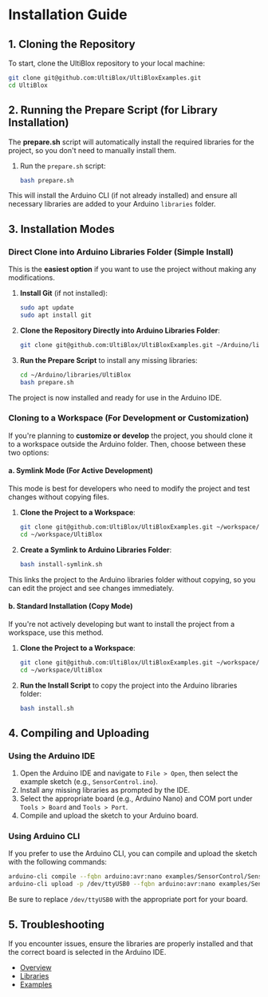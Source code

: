 # Installation Guide

## 1. Cloning the Repository

To start, clone the UltiBlox repository to your local machine:

```bash
git clone git@github.com:UltiBlox/UltiBloxExamples.git
cd UltiBlox
```

## 2. Running the Prepare Script (for Library Installation)

The **prepare.sh** script will automatically install the required libraries for the project, so you don't need to manually install them.

1. Run the `prepare.sh` script:

   ```bash
   bash prepare.sh
   ```

This will install the Arduino CLI (if not already installed) and ensure all necessary libraries are added to your Arduino `libraries` folder.

## 3. Installation Modes

### Direct Clone into Arduino Libraries Folder (Simple Install)

This is the **easiest option** if you want to use the project without making any modifications.

1. **Install Git** (if not installed):

   ```bash
   sudo apt update
   sudo apt install git
   ```

2. **Clone the Repository Directly into Arduino Libraries Folder**:

   ```bash
   git clone git@github.com:UltiBlox/UltiBloxExamples.git ~/Arduino/libraries/UltiBlox
   ```

3. **Run the Prepare Script** to install any missing libraries:

   ```bash
   cd ~/Arduino/libraries/UltiBlox
   bash prepare.sh
   ```

The project is now installed and ready for use in the Arduino IDE.

### Cloning to a Workspace (For Development or Customization)

If you're planning to **customize or develop** the project, you should clone it to a workspace outside the Arduino folder. Then, choose between these two options:

#### a. Symlink Mode (For Active Development)

This mode is best for developers who need to modify the project and test changes without copying files.

1. **Clone the Project to a Workspace**:

   ```bash
   git clone git@github.com:UltiBlox/UltiBloxExamples.git ~/workspace/UltiBlox
   cd ~/workspace/UltiBlox
   ```

2. **Create a Symlink to Arduino Libraries Folder**:

   ```bash
   bash install-symlink.sh
   ```

This links the project to the Arduino libraries folder without copying, so you can edit the project and see changes immediately.

#### b. Standard Installation (Copy Mode)

If you're not actively developing but want to install the project from a workspace, use this method.

1. **Clone the Project to a Workspace**:

   ```bash
   git clone git@github.com:UltiBlox/UltiBloxExamples.git ~/workspace/UltiBlox
   cd ~/workspace/UltiBlox
   ```

2. **Run the Install Script** to copy the project into the Arduino libraries folder:

   ```bash
   bash install.sh
   ```

## 4. Compiling and Uploading

### Using the Arduino IDE

1. Open the Arduino IDE and navigate to `File > Open`, then select the example sketch (e.g., `SensorControl.ino`).
2. Install any missing libraries as prompted by the IDE.
3. Select the appropriate board (e.g., Arduino Nano) and COM port under `Tools > Board` and `Tools > Port`.
4. Compile and upload the sketch to your Arduino board.

### Using Arduino CLI

If you prefer to use the Arduino CLI, you can compile and upload the sketch with the following commands:

```bash
arduino-cli compile --fqbn arduino:avr:nano examples/SensorControl/SensorControl.ino
arduino-cli upload -p /dev/ttyUSB0 --fqbn arduino:avr:nano examples/SensorControl/SensorControl.ino
```

Be sure to replace `/dev/ttyUSB0` with the appropriate port for your board.

## 5. Troubleshooting

If you encounter issues, ensure the libraries are properly installed and that the correct board is selected in the Arduino IDE.

- [Overview](overview.md)
- [Libraries](libraries.md)
- [Examples](examples.md)
